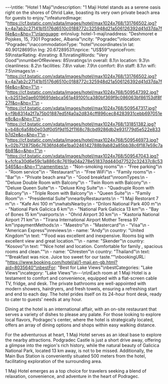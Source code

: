 ---\ntitle: "Hotel 1 Maji"\ndescription: "1 Maji Hotel stands as a serene oasis right on the shores of Ohrid Lake, boasting its very own private beach area for guests to enjoy."\nfeaturedImage: "https://cf.bstatic.com/xdata/images/hotel/max1024x768/131766502.jpg?k=4a7ab2c27141b15176d6510c0188772c325948d21a506126392d41d37da7ff4e&o=&hp=1"\nlanguage: en\nslug: hotel-1-maji\naddress: "Deshmoret e Pojskes, 15, 7301 Pogradec, Albania"\ncity: "Pogradec"\nlocation: "Pogradec"\naccommodationType: "hotel"\ncoordinates:\n  lat: 40.90128695\n  lng: 20.67289531\nprice: "US$59"\npriceFrom: 59\nstarRating: 4\nrating: 8.1\nratingWords: "Very Good"\nnumberOfReviews: 85\nratings:\n  overall: 8.1\n  location: 9.3\n  cleanliness: 8.2\n  facilities: 7.8\n  value: 7.9\n  comfort: 8\n  staff: 8.1\n  wifi: 7.5\nimages:\n  - "https://cf.bstatic.com/xdata/images/hotel/max1024x768/131766502.jpg?k=4a7ab2c27141b15176d6510c0188772c325948d21a506126392d41d37da7ff4e&o=&hp=1"\n  - "https://cf.bstatic.com/xdata/images/hotel/max1024x768/509547392.jpg?k=b2513e0ae6019691debca561a491001ca380bf369f9c086063bf86153df8f27f&o=&hp=1"\n  - "https://cf.bstatic.com/xdata/images/hotel/max1024x768/509547317.jpg?k=f9b8314a2f7a75b01887ed5f4a0a2d834cff896cec84283931cebb697051ee8c&o=&hp=1"\n  - "https://cf.bstatic.com/xdata/images/hotel/max1024x768/131851382.jpg?k=b48c6a58b0e03df0d5f9d152f1168c78cbd9286db2e931779d5e522e833b7d2e&o=&hp=1"\n  - "https://cf.bstatic.com/xdata/images/hotel/max1024x768/509546973.jpg?k=02b712875b6c7636fd4d6e1ba0246142788b9ab82a85bb38c6f187e59c7a6b81&o=&hp=1"\n  - "https://cf.bstatic.com/xdata/images/hotel/max1024x768/509547043.jpg?k=fcfca30d6e59c1a886c8c7619a04a278e51837dd440d77522c32437c8c535465&o=&hp=1"\namenities:\n  - "Non-smoking rooms"\n  - "Free parking"\n  - "Room service"\n  - "Restaurant"\n  - "Free WiFi"\n  - "Family rooms"\n  - "Bar"\n  - "Private beach area"\n  - "Good breakfast"\nroomTypes:\n  - "Deluxe Double Room with Balcony"\n  - "Twin Room with Balcony"\n  - "Deluxe Queen Suite"\n  - "Deluxe King Suite"\n  - "Quadruple Room with Balcony"\n  - "Triple Room with Balcony"\n  - "Queen Suite"\n  - "Family Room"\n  - "Presidential Suite"\nnearbyRestaurants:\n  - "1 Maji Restorant 7 m"\n  - "Kafe Ani 100 m"\nwhatsNearby:\n  - "Driloni National Park 400 m"\n  - "National Park Galicica 6 km"\n  - "National Park Galicica 13 km"\n  - "Bay of Bones 15 km"\nairports:\n  - "Ohrid Airport 30 km"\n  - "Kastoria National Airport 71 km"\n  - "Tirana International Airport Mother Teresa 97 km"\npaymentMethods:\n  - "Maestro"\n  - "Mastercard"\n  - "Visa"\n  - "American Express"\nreviews:\n  - name: "Andy"\n    country: "United Kingdom"\n    text: "“Food was excellent and inexpensive. Rooms big with excellent view and great location.”"\n  - name: "Skender"\n    country: "Kosovo"\n    text: "“Nice hotel and location. Comfortable for family , spacious rooms and clean.”"\n  - name: "Chresten"\n    country: "Thailand"\n    text: "“Breakfast was nice. Juice too sweet for our taste.”"\nbookingURL: "https://www.booking.com/hotel/al/1-maji.en-gb.html?aid=8035640"\nbestFor: "Best for Lake Views"\nbestCategories: "Lake Views"\ncategory: "Lake Views"\n---\n\nEach room at 1 Maji Hotel is a testament to comfort and convenience, equipped with a flat-screen cable TV, fridge, and desk. The private bathrooms are well-appointed with modern showers, hairdryers, and fresh towels, ensuring a refreshing start and end to each day. The hotel prides itself on its 24-hour front desk, ready to cater to guests' needs at any hour.

Dining at the hotel is an international affair, with an on-site restaurant that serves a variety of dishes to please any palate. For those looking to explore local flavors, Podragec's center, where the hotel is strategically located, offers an array of dining options and shops within easy walking distance.

For the adventurous at heart, 1 Maji Hotel serves as an ideal base to explore the nearby attractions. Podgradec Castle is just a short drive away, offering a glimpse into the region's rich history, while the natural beauty of Galicica National Park, located 13 km away, is not to be missed. Additionally, the Main Bus Station is conveniently situated 500 meters from the hotel, facilitating exploration of the surrounding area.

1 Maji Hotel emerges as a top choice for travelers seeking a blend of relaxation, convenience, and adventure in the heart of Podragec.